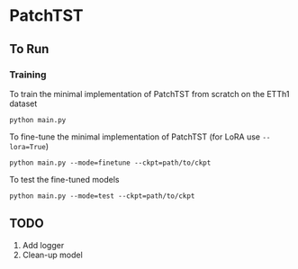 # PatchTST

## To Run

### Training

To train the minimal implementation of PatchTST from scratch on the ETTh1 dataset

```
python main.py
```

To fine-tune the minimal implementation of PatchTST (for LoRA use `--lora=True`)

```
python main.py --mode=finetune --ckpt=path/to/ckpt
```

To test the fine-tuned models

```
python main.py --mode=test --ckpt=path/to/ckpt
```


## TODO

1. Add logger
2. Clean-up model